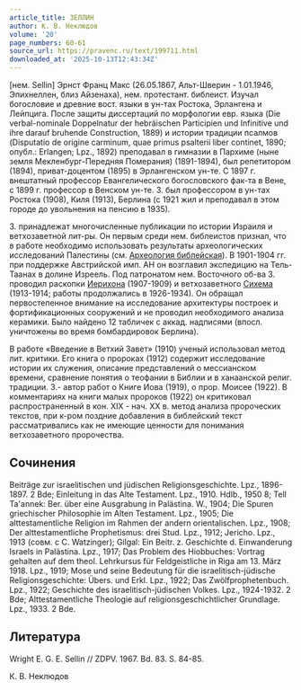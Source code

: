 ```yaml
---
article_title: ЗЕЛЛИН
author: К. В. Неклюдов
volume: '20'
page_numbers: 60-61
source_url: https://pravenc.ru/text/199711.html
downloaded_at: '2025-10-13T12:43:34Z'
---
```


[нем. Sellin] Эрнст Франц Макс (26.05.1867, Альт-Шверин - 1.01.1946, Эпихнеллен, близ Айзенаха), нем. протестант. библеист. Изучал богословие и древние вост. языки в ун-тах Ростока, Эрлангена и Лейпцига. После защиты диссертаций по морфологии евр. языка (Die verbal-nominale Doppelnatur der hebräischen Participien und Infinitive und ihre darauf bruhende Construction, 1889) и истории традиции псалмов (Disputatio de origine carminum, quae primus psalterii liber continet, 1890; опубл.: Erlangen; Lpz., 1892) преподавал в гимназии в Пархиме (ныне земля Мекленбург-Передняя Померания) (1891-1894), был репетитором (1894), приват-доцентом (1895) в Эрлангенском ун-те. С 1897 г. внештатный профессор Евангелического богословского фак-та в Вене, с 1899 г. профессор в Венском ун-те. З. был профессором в ун-тах Ростока (1908), Киля (1913), Берлина (с 1921 жил и преподавал в этом городе до увольнения на пенсию в 1935).

З. принадлежат многочисленные публикации по истории Израиля и ветхозаветной лит-ры. Он первым среди нем. библеистов признал, что в работе необходимо использовать результаты археологических исследований Палестины (см. [Археология библейская](<https://pravenc.ru/text/Археология библейская.html>)). В 1901-1904 гг. при поддержке Австрийской имп. АН он возглавил экспедицию на Тель-Таанах в долине Изреель. Под патронатом нем. Восточного об-ва З. проводил раскопки [Иерихона](https://pravenc.ru/text/Иерихона.html) (1907-1909) и ветхозаветного [Сихема](https://pravenc.ru/text/Сихем.html) (1913-1914; работы продолжались в 1926-1934). Он обращал первостепенное внимание на исследование архитектуры построек и фортификационных сооружений и не проводил необходимого анализа керамики. Было найдено 12 табличек с аккад. надписями (впосл. уничтожены во время бомбардировок Берлина).

В работе «Введение в Ветхий Завет» (1910) ученый использовал метод лит. критики. Его книга о пророках (1912) содержит исследование истории их служения, описание представлений о мессианском времени, сравнение понятия о теофании в Библии и в ханаанской религ. традиции. З.- автор работ о Книге Иова (1919), о прор. Моисее (1922). В комментариях на книги малых пророков (1922) он критиковал распространенный в кон. XIX - нач. XX в. метод анализа пророческих текстов, при к-ром поздние добавления в библейский текст рассматривались как не имеющие ценности для понимания ветхозаветного пророчества.

## Сочинения

Beiträge zur israelitischen und jüdischen Religionsgeschichte. Lpz., 1896-1897. 2 Bde; Einleitung in das Alte Testament. Lpz., 1910. Hdlb., 1950 8; Tell Ta'annek: Ber. über eine Ausgrabung in Palästina. W., 1904; Die Spuren griechischer Philosophie im Alten Testament. Lpz., 1905; Die alttestamentliche Religion im Rahmen der andern orientalischen. Lpz., 1908; Der alttestamentliche Prophetismus: drei Stud. Lpz., 1912; Jericho. Lpz., 1913 (совм. с C. Watzinger); Gilgal: Εin Beitr. z. Geschichte d. Einwanderung Israels in Palästina. Lpz., 1917; Das Problem des Hiobbuches: Vortrag gehalten auf dem theol. Lehrkursus für Feldgeistliche in Riga am 13. März 1918. Lpz., 1919; Mose und seine Bedeutung für die israelitisch-jüdische Religionsgeschichte: Übers. und Erkl. Lpz., 1922; Das Zwölfprophetenbuch. Lpz., 1922; Geschichte des israelitisch-jüdischen Volkes. Lpz., 1924-1932. 2 Bde; Alttestamentliche Theologie auf religionsgeschichtlicher Grundlage. Lpz., 1933. 2 Bde.

## Литература

Wright E. G. E. Sellin // ZDPV. 1967. Bd. 83. S. 84-85.

К. В. Неклюдов
